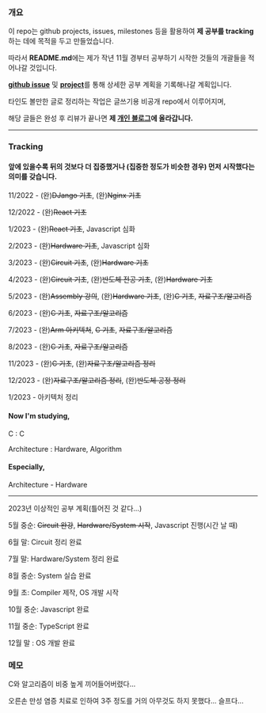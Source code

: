 ### 개요

이 repo는 github projects, issues, milestones 등을 활용하여 **제 공부를 tracking**하는 데에 목적을 두고 만들었습니다.

따라서 **README.md**에는 제가 작년 11월 경부터 공부하기 시작한 것들의 개괄들을 적어나갈 것입니다.

[**github issue**](https://github.com/PajaritoMoyqi/TIL/issues) 및 [**project**](https://github.com/users/PajaritoMoyqi/projects/6)를 통해 상세한 공부 계획을 기록해나갈 계획입니다.

타인도 볼만한 글로 정리하는 작업은 글쓰기용 비공개 repo에서 이루어지며,

해당 글들은 완성 후 리뷰가 끝나면 **제 [개인 블로그](https://pp-blog.com, "작은새 블로그")에 올라갑니다.**

***

### Tracking

#### 앞에 있을수록 뒤의 것보다 더 집중했거나 (집중한 정도가 비슷한 경우) 먼저 시작했다는 의미를 갖습니다.

11/2022 - (완)~~DJango 기초~~, (완)~~Nginx 기초~~

12/2022 - (완)~~React 기초~~

1/2023 - (완)~~React 기초~~, Javascript 심화

2/2023 - (완)~~Hardware 기초~~, Javascript 심화

3/2023 - (완)~~Circuit 기초~~, (완)~~Hardware 기초~~

4/2023 - (완)~~Circuit 기초~~, (완)~~반도체 전공 기초~~, (완)~~Hardware 기초~~

5/2023 - (완)~~Assembly 강의~~, (완)~~Hardware 기초~~, (완)~~C 기초~~, ~~자료구조/알고리즘~~

6/2023 - (완)~~C 기초~~, ~~자료구조/알고리즘~~

7/2023 - (완)~~Arm 아키텍처~~, ~~C 기초~~, ~~자료구조/알고리즘~~

8/2023 - (완)~~C 기초~~, ~~자료구조/알고리즘~~

11/2023 - (완)~~C 기초~~, (완)~~자료구조/알고리즘 정리~~

12/2023 - (완)~~자료구조/알고리즘 정리~~, (완)~~반도체 공정 정리~~

1/2023 - 아키텍처 정리

#### Now I'm studying,

C : C

Architecture : Hardware, Algorithm

#### Especially,

Architecture - Hardware

***

2023년 이상적인 공부 계획(틀어진 것 같다...)

5월 중순: ~~Circuit 완강~~, ~~Hardware/System 시작~~, Javascript 진행(시간 날 때)

6월 말: Circuit 정리 완료

7월 말: Hardware/System 정리 완료

8월 중순: System 실습 완료

9월 초: Compiler 제작, OS 개발 시작

10월 중순: Javascript 완료

11월 중순: TypeScript 완료

12월 말 : OS 개발 완료


### 메모

C와 알고리즘이 비중 높게 끼어들어버렸다...

오른손 만성 염증 치료로 인하여 3주 정도를 거의 아무것도 하지 못했다... 슬프다...